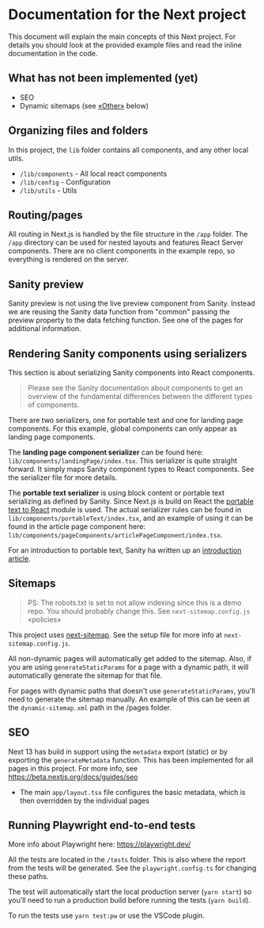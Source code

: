 # Documentation for the Next project

This document will explain the main concepts of this Next project. For details you should look at the provided example files and read the inline documentation in the code.

## What has not been implemented (yet)

-   SEO
-   Dynamic sitemaps (see [«Other»](#Other) below)

## Organizing files and folders

In this project, the `lib` folder contains all components, and any other local utils.

-   `/lib/components` - All local react components
-   `/lib/config` - Configuration
-   `/lib/utils` - Utils

## Routing/pages

All routing in Next.js is handled by the file structure in the `/app` folder. The `/app` directory can be used for nested layouts and features React Server components. There are no client components in the example repo, so everything is rendered on the server.

## Sanity preview

Sanity preview is not using the live preview component from Sanity. Instead we are reusing the Sanity data function from "common" passing the preview property to the data fetching function. See one of the pages for additional information.

## Rendering Sanity components using serializers

This section is about serializing Sanity components into React components.

> Please see the Sanity documentation about components to get an overview of the fundamental differences between the different types of components.

There are two serializers, one for portable text and one for landing page components. For this example, global components can only appear as landing page components.

The **landing page component serializer** can be found here: `lib/components/landingPage/index.tsx`. This serializer is quite straight forward. It simply maps Sanity component types to React components. See the serializer file for more details.

The **portable text serializer** is using block content or portable text serializing as defined by Sanity. Since Next.js is build on React the [portable text to React](https://github.com/portabletext/react-portabletext) module is used. The actual serializer rules can be found in `lib/components/portableText/index.tsx`, and an example of using it can be found in the article page component here: `lib/components/pageComponents/articlePageComponent/index.tsx`.

For an introduction to portable text, Sanity ha written up an [introduction article](https://www.sanity.io/guides/introduction-to-portable-text).

## Sitemaps

> PS: The robots.txt is set to not allow indexing since this is a demo repo. You should probably change this.
> See `next-sitemap.config.js` «policies»

This project uses [next-sitemap](https://www.npmjs.com/package/next-sitemap).
See the setup file for more info at `next-sitemap.config.js`.

All non-dynamic pages will automatically get added to the sitemap. Also, if you are using `generateStaticParams` for a page with a dynamic path, it will automatically generate the sitemap for that file.

For pages with dynamic paths that doesn't use `generateStaticParams`, you'll need to generate the sitemap manually. An example of this can be seen at the `dynamic-sitemap.xml` path in the /pages folder.

## SEO

Next 13 has build in support using the `metadata` export (static) or by exporting the `generateMetadata` function.
This has been implemented for all pages in this project. For more info, see https://beta.nextjs.org/docs/guides/seo

-   The main `app/layout.tsx` file configures the basic metadata, which is then overridden by the individual pages

## Running Playwright end-to-end tests

More info about Playwright here: https://playwright.dev/

All the tests are located in the `/tests` folder. This is also where the report from the tests will be generated. See the `playwright.config.ts` for changing these paths.

The test will automatically start the local production server (`yarn start`) so you'll need to run a production build before running the tests (`yarn build`).

To run the tests use `yarn test:pw` or use the VSCode plugin.
